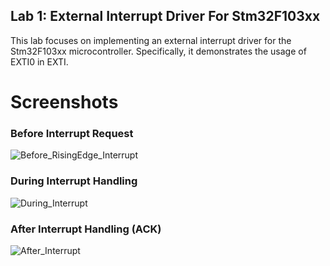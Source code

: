 ## Lab 1: External Interrupt Driver For Stm32F103xx

This lab focuses on implementing an external interrupt driver for the Stm32F103xx microcontroller. Specifically, it demonstrates the usage of EXTI0 in EXTI.

# Screenshots

### Before Interrupt Request
![Before_RisingEdge_Interrupt](https://github.com/FawzyBashandy/Embedded-System-Diploma/assets/131293631/4654b53e-2204-45df-a075-11a11ef6c7b3)
### During Interrupt Handling
![During_Interrupt](https://github.com/FawzyBashandy/Embedded-System-Diploma/assets/131293631/dcb178e3-c721-4480-9862-10b7e28dbf6e)

### After Interrupt Handling (ACK)
![After_Interrupt](https://github.com/FawzyBashandy/Embedded-System-Diploma/assets/131293631/3bb996b7-8615-4b90-8a01-4412e8818f00)
